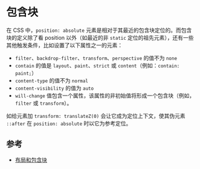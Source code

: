 # 包含块

在 CSS 中，`position: absolute` 元素是相对于其最近的包含块定位的。而包含块的定义除了看 position 以外（如最近的非 `static` 定位的祖先元素），还有一些其他触发条件，比如设置了以下属性之一的元素：

- `filter`、`backdrop-filter`、`transform`、`perspective` 的值不为 `none`
- `contain` 的值是 `layout`、`paint`、`strict` 或 `content`（例如：`contain: paint;`）
- `content-type` 的值不为 `normal`
- `content-visibility` 的值为 `auto`
- `will-change` 值包含一个属性，该属性的非初始值将形成一个包含块（例如，`filter` 或 `transform`）。

如给元素加 `transform: translateZ(0)` 会让它成为定位上下文，使其伪元素 `::after` 在 `position: absolute` 时以它为参考定位。

## 参考

- [布局和包含块](https://developer.mozilla.org/en-US/docs/Web/CSS/CSS_display/Containing_block#identifying_the_containing_block)
